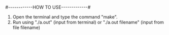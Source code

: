 #------------HOW TO USE-------------#

1. Open the terminal and type the command "make".
2. Run using "./a.out" (input from terminal)  or  "./a.out filename" (input from file filename)
 
